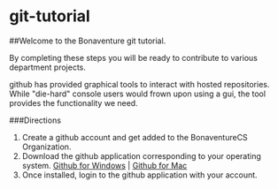 git-tutorial
============

##Welcome to the Bonaventure git tutorial.

By completing these steps you will be ready to contribute to various department projects.

github has provided graphical tools to interact with hosted repositories. While "die-hard" console users would 
frown upon using a gui, the tool provides the functionality we need.

###Directions

1. Create a github account and get added to the BonaventureCS Organization.
2. Download the github application corresponding to your operating system. [Github for Windows](http://windows.github.com/) | [Github for Mac](http://mac.github.com/)
3. Once installed, login to the github application with your account.

